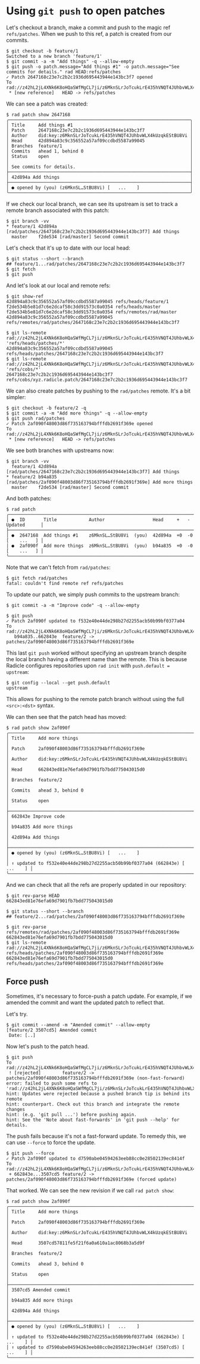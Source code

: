 # Using `git push` to open patches

Let's checkout a branch, make a commit and push to the magic ref `refs/patches`.
When we push to this ref, a patch is created from our commits.

``` (stderr)
$ git checkout -b feature/1
Switched to a new branch 'feature/1'
$ git commit -a -m "Add things" -q --allow-empty
$ git push -o patch.message="Add things #1" -o patch.message="See commits for details." rad HEAD:refs/patches
✓ Patch 2647168c23e7c2b2c1936d695443944e143bc3f7 opened
To rad://z42hL2jL4XNk6K8oHQaSWfMgCL7ji/z6MknSLrJoTcukLrE435hVNQT4JUhbvWLX4kUzqkEStBU8Vi
 * [new reference]   HEAD -> refs/patches
```

We can see a patch was created:

```
$ rad patch show 2647168
╭────────────────────────────────────────────────────────────────────╮
│ Title     Add things #1                                            │
│ Patch     2647168c23e7c2b2c1936d695443944e143bc3f7                 │
│ Author    did:key:z6MknSLrJoTcukLrE435hVNQT4JUhbvWLX4kUzqkEStBU8Vi │
│ Head      42d894a83c9c356552a57af09ccdbd5587a99045                 │
│ Branches  feature/1                                                │
│ Commits   ahead 1, behind 0                                        │
│ Status    open                                                     │
│                                                                    │
│ See commits for details.                                           │
├────────────────────────────────────────────────────────────────────┤
│ 42d894a Add things                                                 │
├────────────────────────────────────────────────────────────────────┤
│ ● opened by (you) (z6MknSL…StBU8Vi) [   ...    ]                   │
╰────────────────────────────────────────────────────────────────────╯
```

If we check our local branch, we can see its upstream is set to track a remote
branch associated with this patch:

```
$ git branch -vv
* feature/1 42d894a [rad/patches/2647168c23e7c2b2c1936d695443944e143bc3f7] Add things
  master    f2de534 [rad/master] Second commit
```

Let's check that it's up to date with our local head:

```
$ git status --short --branch
## feature/1...rad/patches/2647168c23e7c2b2c1936d695443944e143bc3f7
$ git fetch
$ git push
```

And let's look at our local and remote refs:

```
$ git show-ref
42d894a83c9c356552a57af09ccdbd5587a99045 refs/heads/feature/1
f2de534b5e81d7c6e2dcaf58c3dd91573c0a0354 refs/heads/master
f2de534b5e81d7c6e2dcaf58c3dd91573c0a0354 refs/remotes/rad/master
42d894a83c9c356552a57af09ccdbd5587a99045 refs/remotes/rad/patches/2647168c23e7c2b2c1936d695443944e143bc3f7
```
```
$ git ls-remote rad://z42hL2jL4XNk6K8oHQaSWfMgCL7ji/z6MknSLrJoTcukLrE435hVNQT4JUhbvWLX4kUzqkEStBU8Vi 'refs/heads/patches/*'
42d894a83c9c356552a57af09ccdbd5587a99045	refs/heads/patches/2647168c23e7c2b2c1936d695443944e143bc3f7
$ git ls-remote rad://z42hL2jL4XNk6K8oHQaSWfMgCL7ji/z6MknSLrJoTcukLrE435hVNQT4JUhbvWLX4kUzqkEStBU8Vi 'refs/cobs/*'
2647168c23e7c2b2c1936d695443944e143bc3f7	refs/cobs/xyz.radicle.patch/2647168c23e7c2b2c1936d695443944e143bc3f7
```

We can also create patches by pushing to the `rad/patches` remote. It's a bit
simpler:

``` (stderr)
$ git checkout -b feature/2 -q
$ git commit -a -m "Add more things" -q --allow-empty
$ git push rad/patches
✓ Patch 2af090f48003d86f735163794bfffdb2691f369e opened
To rad://z42hL2jL4XNk6K8oHQaSWfMgCL7ji/z6MknSLrJoTcukLrE435hVNQT4JUhbvWLX4kUzqkEStBU8Vi
 * [new reference]   HEAD -> refs/patches
```

We see both branches with upstreams now:

```
$ git branch -vv
  feature/1 42d894a [rad/patches/2647168c23e7c2b2c1936d695443944e143bc3f7] Add things
* feature/2 b94a835 [rad/patches/2af090f48003d86f735163794bfffdb2691f369e] Add more things
  master    f2de534 [rad/master] Second commit
```

And both patches:

```
$ rad patch
╭────────────────────────────────────────────────────────────────────────────────────╮
│ ●  ID       Title            Author                  Head     +   -   Updated      │
├────────────────────────────────────────────────────────────────────────────────────┤
│ ●  2647168  Add things #1    z6MknSL…StBU8Vi  (you)  42d894a  +0  -0  [    ...   ] │
│ ●  2af090f  Add more things  z6MknSL…StBU8Vi  (you)  b94a835  +0  -0  [    ...   ] │
╰────────────────────────────────────────────────────────────────────────────────────╯
```

Note that we can't fetch from `rad/patches`:

``` (stderr) (fail)
$ git fetch rad/patches
fatal: couldn't find remote ref refs/patches
```

To update our patch, we simply push commits to the upstream branch:

```
$ git commit -a -m "Improve code" -q --allow-empty
```

``` (stderr)
$ git push
✓ Patch 2af090f updated to f532e40e44de298b27d2255acb50b99bf0377a04
To rad://z42hL2jL4XNk6K8oHQaSWfMgCL7ji/z6MknSLrJoTcukLrE435hVNQT4JUhbvWLX4kUzqkEStBU8Vi
   b94a835..662843e  feature/2 -> patches/2af090f48003d86f735163794bfffdb2691f369e
```

This last `git push` worked without specifying an upstream branch despite the
local branch having a different name than the remote. This is because Radicle
configures repositories upon `rad init` with `push.default = upstream`:

```
$ git config --local --get push.default
upstream
```

This allows for pushing to the remote patch branch without using the full
`<src>:<dst>` syntax.

We can then see that the patch head has moved:

```
$ rad patch show 2af090f
╭──────────────────────────────────────────────────────────────────────────────╮
│ Title     Add more things                                                    │
│ Patch     2af090f48003d86f735163794bfffdb2691f369e                           │
│ Author    did:key:z6MknSLrJoTcukLrE435hVNQT4JUhbvWLX4kUzqkEStBU8Vi           │
│ Head      662843ed81e76efa69d7901fb7bdd775043015d0                           │
│ Branches  feature/2                                                          │
│ Commits   ahead 3, behind 0                                                  │
│ Status    open                                                               │
├──────────────────────────────────────────────────────────────────────────────┤
│ 662843e Improve code                                                         │
│ b94a835 Add more things                                                      │
│ 42d894a Add things                                                           │
├──────────────────────────────────────────────────────────────────────────────┤
│ ● opened by (you) (z6MknSL…StBU8Vi) [   ...    ]                             │
│ ↑ updated to f532e40e44de298b27d2255acb50b99bf0377a04 (662843e) [   ...    ] │
╰──────────────────────────────────────────────────────────────────────────────╯
```

And we can check that all the refs are properly updated in our repository:

```
$ git rev-parse HEAD
662843ed81e76efa69d7901fb7bdd775043015d0
```

```
$ git status --short --branch
## feature/2...rad/patches/2af090f48003d86f735163794bfffdb2691f369e
```

```
$ git rev-parse refs/remotes/rad/patches/2af090f48003d86f735163794bfffdb2691f369e
662843ed81e76efa69d7901fb7bdd775043015d0
$ git ls-remote rad://z42hL2jL4XNk6K8oHQaSWfMgCL7ji/z6MknSLrJoTcukLrE435hVNQT4JUhbvWLX4kUzqkEStBU8Vi refs/heads/patches/2af090f48003d86f735163794bfffdb2691f369e
662843ed81e76efa69d7901fb7bdd775043015d0	refs/heads/patches/2af090f48003d86f735163794bfffdb2691f369e
```

## Force push

Sometimes, it's necessary to force-push a patch update. For example, if we amended
the commit and want the updated patch to reflect that.

Let's try.

```
$ git commit --amend -m "Amended commit" --allow-empty
[feature/2 3507cd5] Amended commit
 Date: [..]
```

Now let's push to the patch head.

``` (stderr) (fail)
$ git push
To rad://z42hL2jL4XNk6K8oHQaSWfMgCL7ji/z6MknSLrJoTcukLrE435hVNQT4JUhbvWLX4kUzqkEStBU8Vi
 ! [rejected]        feature/2 -> patches/2af090f48003d86f735163794bfffdb2691f369e (non-fast-forward)
error: failed to push some refs to 'rad://z42hL2jL4XNk6K8oHQaSWfMgCL7ji/z6MknSLrJoTcukLrE435hVNQT4JUhbvWLX4kUzqkEStBU8Vi'
hint: Updates were rejected because a pushed branch tip is behind its remote
hint: counterpart. Check out this branch and integrate the remote changes
hint: (e.g. 'git pull ...') before pushing again.
hint: See the 'Note about fast-forwards' in 'git push --help' for details.
```

The push fails because it's not a fast-forward update. To remedy this, we can
use `--force` to force the update.

``` (stderr)
$ git push --force
✓ Patch 2af090f updated to d7590abe04594263eeb88cc0e28502139ec8414f
To rad://z42hL2jL4XNk6K8oHQaSWfMgCL7ji/z6MknSLrJoTcukLrE435hVNQT4JUhbvWLX4kUzqkEStBU8Vi
 + 662843e...3507cd5 feature/2 -> patches/2af090f48003d86f735163794bfffdb2691f369e (forced update)
```

That worked. We can see the new revision if we call `rad patch show`:

```
$ rad patch show 2af090f
╭──────────────────────────────────────────────────────────────────────────────╮
│ Title     Add more things                                                    │
│ Patch     2af090f48003d86f735163794bfffdb2691f369e                           │
│ Author    did:key:z6MknSLrJoTcukLrE435hVNQT4JUhbvWLX4kUzqkEStBU8Vi           │
│ Head      3507cd57811fe5f21f6a0a610a1ac8068b3a5d9f                           │
│ Branches  feature/2                                                          │
│ Commits   ahead 3, behind 0                                                  │
│ Status    open                                                               │
├──────────────────────────────────────────────────────────────────────────────┤
│ 3507cd5 Amended commit                                                       │
│ b94a835 Add more things                                                      │
│ 42d894a Add things                                                           │
├──────────────────────────────────────────────────────────────────────────────┤
│ ● opened by (you) (z6MknSL…StBU8Vi) [   ...    ]                             │
│ ↑ updated to f532e40e44de298b27d2255acb50b99bf0377a04 (662843e) [   ...    ] │
│ ↑ updated to d7590abe04594263eeb88cc0e28502139ec8414f (3507cd5) [   ...    ] │
╰──────────────────────────────────────────────────────────────────────────────╯
```

